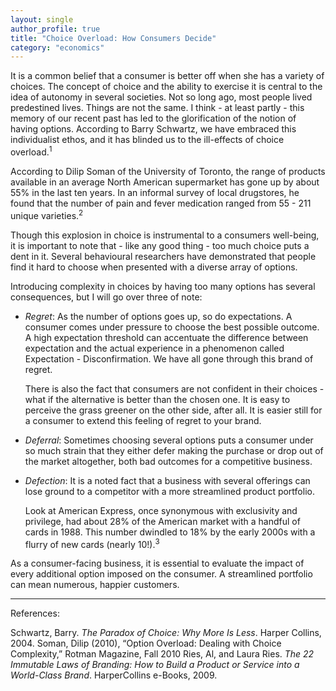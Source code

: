```yaml
---
layout: single
author_profile: true
title: "Choice Overload: How Consumers Decide"
category: "economics"
---
```


It is a common belief that a consumer is better off when she has a variety of choices. The concept of choice and the ability to exercise it is central to the idea of autonomy in several societies. Not so long ago, most people lived predestined lives. Things are not the same. I think - at least partly - this memory of our recent past has led to the glorification of the notion of having options. According to Barry Schwartz, we have embraced this individualist ethos, and it has blinded us to the ill-effects of choice overload.<sup>1</sup>

According to Dilip Soman of the University of Toronto, the range of products available in an average North American supermarket has gone up by about 55% in the last ten years. In an informal survey of local drugstores, he found that the number of pain and fever medication ranged from 55 - 211 unique varieties.<sup>2</sup>

Though this explosion in choice is instrumental to a consumers well-being, it is important to note that - like any good thing - too much choice puts a dent in it. Several behavioural researchers have demonstrated that people find it hard to choose when presented with a diverse array of options.

Introducing complexity in choices by having too many options has several consequences, but I will go over three of note:

* _Regret_: As the number of options goes up, so do expectations. A consumer comes under pressure to choose the best possible outcome. A high expectation threshold can accentuate the difference between expectation and the actual experience in a phenomenon called Expectation - Disconfirmation. We have all gone through this brand of regret.

  There is also the fact that consumers are not confident in their choices - what if the alternative is better than the chosen one. It is easy to perceive the grass greener on the other side, after all. It is easier still for a consumer to extend this feeling of regret to your brand.

* _Deferral_: Sometimes choosing several options puts a consumer under so much strain that they either defer making the purchase or drop out of the market    altogether, both bad outcomes for a competitive business.

* _Defection_: It is a noted fact that a business with several offerings can lose ground to a competitor with a more streamlined product portfolio.

  Look at American Express, once synonymous with exclusivity and privilege, had about 28% of the American market with a handful of cards in 1988. This number dwindled to 18% by the early 2000s with a flurry of new cards (nearly 10!).<sup>3</sup>

As a consumer-facing business, it is essential to evaluate the impact of every additional option imposed on the consumer. A streamlined portfolio can mean numerous, happier customers.


- - -

References:

Schwartz, Barry. _The Paradox of Choice: Why More Is Less_. Harper Collins, 2004.
Soman, Dilip (2010), “Option Overload: Dealing with Choice Complexity,” Rotman Magazine, Fall 2010
Ries, Al, and Laura Ries. _The 22 Immutable Laws of Branding: How to Build a Product or Service into a World-Class Brand_. HarperCollins e-Books, 2009.
